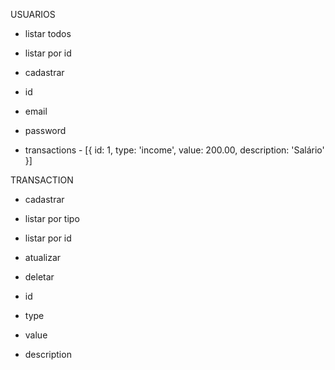 USUARIOS

- listar todos
- listar por id
- cadastrar

- id
- email
- password
- transactions - [{ id: 1, type: 'income', value: 200.00, description: 'Salário' }]


TRANSACTION

- cadastrar
- listar por tipo
- listar por id
- atualizar
- deletar

- id
- type
- value
- description
